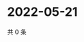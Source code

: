 # 2022-05-21

共 0 条

<!-- BEGIN WEIBO -->
<!-- 最后更新时间 Sat May 21 2022 04:01:42 GMT+0800 (China Standard Time) -->

<!-- END WEIBO -->
